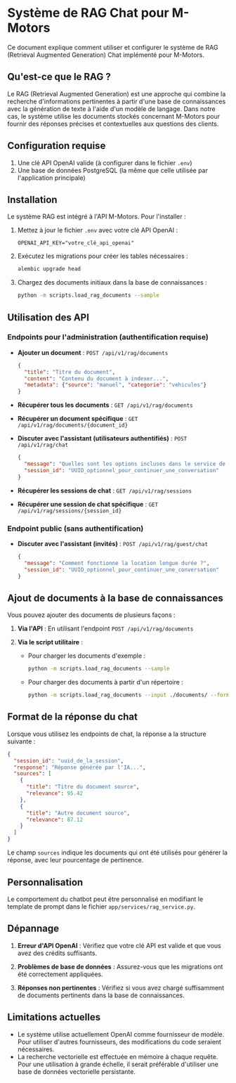 # Système de RAG Chat pour M-Motors

Ce document explique comment utiliser et configurer le système de RAG (Retrieval Augmented Generation) Chat implémenté pour M-Motors.

## Qu'est-ce que le RAG ?

Le RAG (Retrieval Augmented Generation) est une approche qui combine la recherche d'informations pertinentes à partir d'une base de connaissances avec la génération de texte à l'aide d'un modèle de langage. Dans notre cas, le système utilise les documents stockés concernant M-Motors pour fournir des réponses précises et contextuelles aux questions des clients.

## Configuration requise

1. Une clé API OpenAI valide (à configurer dans le fichier `.env`)
2. Une base de données PostgreSQL (la même que celle utilisée par l'application principale)

## Installation

Le système RAG est intégré à l'API M-Motors. Pour l'installer :

1. Mettez à jour le fichier `.env` avec votre clé API OpenAI :
   ```
   OPENAI_API_KEY="votre_clé_api_openai"
   ```

2. Exécutez les migrations pour créer les tables nécessaires :
   ```bash
   alembic upgrade head
   ```

3. Chargez des documents initiaux dans la base de connaissances :
   ```bash
   python -m scripts.load_rag_documents --sample
   ```

## Utilisation des API

### Endpoints pour l'administration (authentification requise)

- **Ajouter un document** : `POST /api/v1/rag/documents`
  ```json
  {
    "title": "Titre du document",
    "content": "Contenu du document à indexer...",
    "metadata": {"source": "manuel", "categorie": "vehicules"}
  }
  ```

- **Récupérer tous les documents** : `GET /api/v1/rag/documents`

- **Récupérer un document spécifique** : `GET /api/v1/rag/documents/{document_id}`

- **Discuter avec l'assistant (utilisateurs authentifiés)** : `POST /api/v1/rag/chat`
  ```json
  {
    "message": "Quelles sont les options incluses dans le service de location longue durée ?",
    "session_id": "UUID_optionnel_pour_continuer_une_conversation"
  }
  ```

- **Récupérer les sessions de chat** : `GET /api/v1/rag/sessions`

- **Récupérer une session de chat spécifique** : `GET /api/v1/rag/sessions/{session_id}`

### Endpoint public (sans authentification)

- **Discuter avec l'assistant (invités)** : `POST /api/v1/rag/guest/chat`
  ```json
  {
    "message": "Comment fonctionne la location longue durée ?",
    "session_id": "UUID_optionnel_pour_continuer_une_conversation"
  }
  ```

## Ajout de documents à la base de connaissances

Vous pouvez ajouter des documents de plusieurs façons :

1. **Via l'API** : En utilisant l'endpoint `POST /api/v1/rag/documents`

2. **Via le script utilitaire** :
   
   - Pour charger les documents d'exemple :
     ```bash
     python -m scripts.load_rag_documents --sample
     ```
   
   - Pour charger des documents à partir d'un répertoire :
     ```bash
     python -m scripts.load_rag_documents --input ./documents/ --format markdown
     ```

## Format de la réponse du chat

Lorsque vous utilisez les endpoints de chat, la réponse a la structure suivante :

```json
{
  "session_id": "uuid_de_la_session",
  "response": "Réponse générée par l'IA...",
  "sources": [
    {
      "title": "Titre du document source",
      "relevance": 95.42
    },
    {
      "title": "Autre document source",
      "relevance": 87.12
    }
  ]
}
```

Le champ `sources` indique les documents qui ont été utilisés pour générer la réponse, avec leur pourcentage de pertinence.

## Personnalisation

Le comportement du chatbot peut être personnalisé en modifiant le template de prompt dans le fichier `app/services/rag_service.py`.

## Dépannage

1. **Erreur d'API OpenAI** : Vérifiez que votre clé API est valide et que vous avez des crédits suffisants.

2. **Problèmes de base de données** : Assurez-vous que les migrations ont été correctement appliquées.

3. **Réponses non pertinentes** : Vérifiez si vous avez chargé suffisamment de documents pertinents dans la base de connaissances.

## Limitations actuelles

- Le système utilise actuellement OpenAI comme fournisseur de modèle. Pour utiliser d'autres fournisseurs, des modifications du code seraient nécessaires.
- La recherche vectorielle est effectuée en mémoire à chaque requête. Pour une utilisation à grande échelle, il serait préférable d'utiliser une base de données vectorielle persistante. 